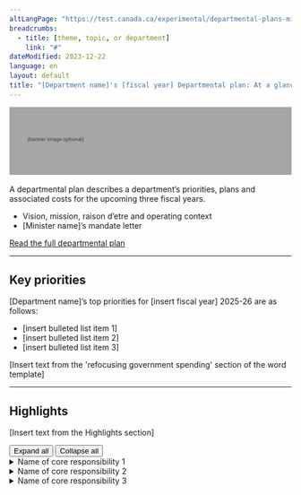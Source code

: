 ```yaml
---
altLangPage: "https://test.canada.ca/experimental/departmental-plans-ministeriels/pm-en-un-coup-doeil.html"
breadcrumbs:
  - title: [theme, topic, or department]
    link: "#"
dateModified: 2023-12-22
language: en
layout: default
title: "[Department name]'s [fiscal year] Departmental plan: At a glance"
---
```


<link rel="stylesheet" type="text/css" href="departmental-plans-ministeriels/css/theme.min.css" />
<div class="mwsgeneric-base-html parbase section">
  <img alt="" class="img-responsive center-block mrgn-tp-lg mrgn-bttm-lg" src="https://raw.githubusercontent.com/gc-proto/experimental/master/results-resultats/banner.png">
  <p>A departmental plan describes a department&rsquo;s priorities, plans and associated costs for the upcoming three fiscal years.</p>
<ul>
    <li>Vision, mission, raison d&#8217;etre and operating context</li>
    <li>[Minister name]&#8217;s mandate letter</li>
  </ul> 

 
  <div class="clearfix"></div>
  <section class="mrgn-tp-lg">
    <p><a href="https://test.canada.ca/experimental/departmental-plans-ministeriels/dp-full-page.html" class="btn btn-primary btn-lg">Read the full departmental plan</a> <span class="wb-toggle" data-toggle="{&quot;selector&quot;: &quot;main summary&quot;, &quot;print&quot;: &quot;on&quot;}"></span></p>
  </section>
  <hr>
  <section class="mrgn-bttm-lg mrgn-tp-lg">
    <h2>Key priorities</h2>
    <p>[Department name]’s top priorities for [insert fiscal year] 2025-26 are as follows:</p>
    <ul>
      <li>[insert bulleted list item 1]</li>
      <li>[insert bulleted list item 2]</li>
      <li>[insert bulleted list item 3]</li>
    </ul>
    <p>[Insert text from the 'refocusing government spending' section of the word template]</p>
</section>
  <hr>
  <section class="mrgn-bttm-lg mrgn-tp-lg">
    <h2>Highlights </h2>
    <p>[Insert text from the Highlights section]</p>
   <section id="cores"> <div class="btn-group mrgn-bttm-md">
<button type="button" class="btn btn-default wb-toggle" data-toggle="{&quot;selector&quot;: &quot;details&quot;, &quot;parent&quot;: &quot;#cores&quot;, &quot;type&quot;: &quot;on&quot;}">Expand all</button>
<button type="button" class="btn btn-default wb-toggle" data-toggle="{&quot;selector&quot;: &quot;details&quot;, &quot;parent&quot;: &quot;#cores&quot;, &quot;type&quot;: &quot;off&quot;}">Collapse all</button>
</div>
      <details class="brdr-tp brdr-rght brdr-bttm brdr-lft">
        <summary class="wb-toggle" data-toggle='{"print":"on"}'>Name of core responsibility 1</summary>
        <section>
          <p><strong>Planned spending:</strong> [Insert amount]</p>
          <p><strong>Planned human resources:</strong> [Insert amount]</p>
            <p><strong>Departmental results:</strong></p>
              <ul>
                  <li>[Insert bullet list item 1]</li>
            </ul>
             <p>More information about [name of core responsibility] [hyperlink to the full plan, core responsibility 1, progress on results section] can be found in the full plan.</p>
        </section>
      </details>
      <details class="brdr-tp brdr-rght brdr-bttm brdr-lft">
        <summary class="wb-toggle" data-toggle='{"print":"on"}'>Name of core responsibility 2</summary>
        <section>
          <p><strong>Planned spending:</strong> [Insert amount]</p>
          <p><strong>Planned human resources:</strong> [Insert amount]</p>
            <p><strong>Departmental results:</strong></p>
              <ul>
                  <li>[Insert bullet list item 1]</li>
            </ul>
             <p>More information about [name of core responsibility] [hyperlink to the full plan, core responsibility 1, progress on results section] can be found in the full plan.</p>
        </section>
      </details>
      <details class="brdr-tp brdr-rght brdr-bttm brdr-lft">
        <summary class="wb-toggle" data-toggle='{"print":"on"}'>Name of core responsibility 3</summary>
        <section>
            <p><strong>Planned spending:</strong> [Insert amount]</p>
          <p><strong>Planned human resources:</strong> [Insert amount]</p>
            <p><strong>Departmental results:</strong></p>
              <ul>
                  <li>[Insert bullet list item 1]</li>
            </ul>
            <p>More information about [name of core responsibility] [hyperlink to the full plan, core responsibility 1, progress on results section] can be found in the full plan.</p>
        </section>
      </details>
    </section>
  </section>
</div>
